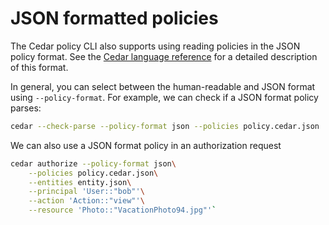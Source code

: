 # JSON formatted policies

The Cedar policy CLI also supports using reading policies in the JSON policy format.
See the [Cedar language reference](https://docs.cedarpolicy.com/policies/json-format.html) for a detailed description of this format.

In general, you can select between the human-readable and JSON format using `--policy-format`.
For example, we can check if a JSON format policy parses:

```bash
cedar --check-parse --policy-format json --policies policy.cedar.json
```

We can also use a JSON format policy in an authorization request

```bash
cedar authorize --policy-format json\
    --policies policy.cedar.json\
    --entities entity.json\
    --principal 'User::"bob"'\
    --action 'Action::"view"'\
    --resource 'Photo::"VacationPhoto94.jpg"'`
```
